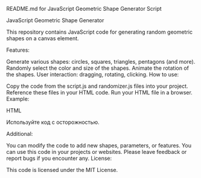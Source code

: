 README.md for JavaScript Geometric Shape Generator Script

JavaScript Geometric Shape Generator

This repository contains JavaScript code for generating random geometric shapes on a canvas element.

Features:

Generate various shapes: circles, squares, triangles, pentagons (and more).
Randomly select the color and size of the shapes.
Animate the rotation of the shapes.
User interaction: dragging, rotating, clicking.
How to use:

Copy the code from the script.js and randomizer.js files into your project.
Reference these files in your HTML code.
Run your HTML file in a browser.
Example:

HTML
<!DOCTYPE html>
<html lang="en">
<head>
  <meta charset="UTF-8">
  <meta name="viewport" content="width=device-width, initial-scale=1.0">
  <title>JavaScript Geometric Shape Generator</title>
  <link rel="stylesheet" href="style.css">
</head>
<body>
  <canvas id="canvas"></canvas>

  <script src="randomizer.js"></script>
  <script src="script.js"></script>
</body>
</html>
Используйте код с осторожностью.

Additional:

You can modify the code to add new shapes, parameters, or features.
You can use this code in your projects or websites.
Please leave feedback or report bugs if you encounter any.
License:

This code is licensed under the MIT License.

